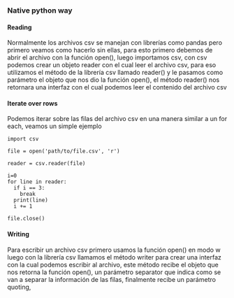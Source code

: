 ### Native python way

#### Reading

Normalmente los archivos csv se manejan con librerías como pandas pero primero veamos como hacerlo sin ellas, para esto primero debemos de abrir el archivo con la función open(), luego importamos 
csv, con csv  podemos crear un objeto reader con el cual leer el archivo csv, para eso utilizamos el método de la librería csv llamado reader() y le pasamos como parámetro el objeto que nos dio la 
función open(), el método reader() nos retornara una interfaz con el cual podemos leer el contenido del archivo csv

#### Iterate over rows

Podemos iterar sobre las filas del archivo csv en una manera similar a un for each, veamos un simple ejemplo 

```
import csv

file = open('path/to/file.csv', 'r')

reader = csv.reader(file)

i=0
for line in reader:
  if i == 3:
    break
  print(line)
  i += 1

file.close()
```

#### Writing

Para escribir un archivo csv primero usamos la función open() en modo w luego con la librería csv llamamos el método writer para crear una interfaz con la cual podemos escribir al archivo, este método
recibe el objeto que nos retorna la función open(), un parámetro separator que indica como se van a separar la información de las filas, finalmente recibe un parámetro quoting, 
